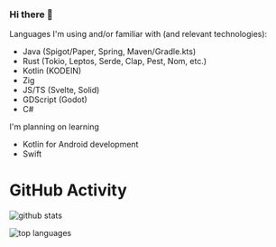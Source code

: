 ### Hi there 👋

Languages I'm using and/or familiar with (and relevant technologies):
- Java (Spigot/Paper, Spring, Maven/Gradle.kts)
- Rust (Tokio, Leptos, Serde, Clap, Pest, Nom, etc.)
- Kotlin (KODEIN)
- Zig
- JS/TS (Svelte, Solid)
- GDScript (Godot)
- C#

I'm planning on learning
- Kotlin for Android development
- Swift

# GitHub Activity

![github stats](https://github-readme-stats.vercel.app/api?username=DanikVitek&theme=dark&show_icons=true)

![top languages](https://github-readme-stats.vercel.app/api/top-langs?username=DanikVitek&theme=dark&show_icons=true)

<!--
**DanikVitek/DanikVitek** is a ✨ _special_ ✨ repository because its `README.md` (this file) appears on your GitHub profile.

Here are some ideas to get you started:

- 🔭 I’m currently working on ...
- 🌱 I’m currently learning ...
- 👯 I’m looking to collaborate on ...
- 🤔 I’m looking for help with ...
- 💬 Ask me about ...
- 📫 How to reach me: ...
- 😄 Pronouns: ...
- ⚡ Fun fact: ...
-->
